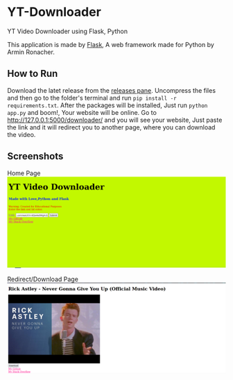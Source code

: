 # YT-Downloader
YT Video Downloader using Flask, Python

This application is made by [Flask](https://flask.palletsprojects.com/en/2.0.x/), A web framework made for Python by Armin Ronacher.

## How to Run

Download the latet release from the [releases pane](https://github.com/Indominus-Rexian/yt-downloader/releases).
Uncompress the files and then go to the folder's terminal and run `pip install -r requirements.txt`. 
After the packages will be installed, Just run `python app.py` and boom!, Your website will be online. Go to http://127.0.0.1:5000/downloader/ and you will see your
website, Just paste the link and it will redirect you to another page, where you can download the video.

## Screenshots

Home Page
![Home Page](https://github.com/Indominus-Rexian/yt-downloader/blob/main/blob/main.png?raw=True)

Redirect/Download Page
![Redirect Page](https://github.com/Indominus-Rexian/yt-downloader/blob/main/blob/redirect.png?raw=True)
